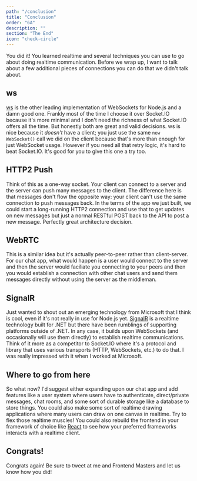 ```yaml
---
path: "/conclusion"
title: "Conclusion"
order: "6A"
description: ""
section: "The End"
icon: "check-circle"
---
```


You did it! You learned realtime and several techniques you can use to go about doing realtime communication. Before we wrap up, I want to talk about a few additional pieces of connections you can do that we didn't talk about.

## ws

[ws][ws] is the other leading implementation of WebSockets for Node.js and a damn good one. Frankly most of the time I choose it over Socket.IO because it's more minimal and I don't need the richness of what Socket.IO offers all the time. But honestly both are great and valid decisions. ws is nice because it _doesn't_ have a client; you just use the same `new WebSocket()` call we did on the client because that's more than enough for just WebSocket usage. However if you need all that retry logic, it's hard to beat Socket.IO. It's good for you to give this one a try too.

## HTTP2 Push

Think of this as a one-way socket. Your client can connect to a server and the server can push many messages to the client. The difference here is that messages don't flow the opposite way: your client can't use the same connection to push messages back. In the terms of the app we just built, we could start a long-running HTTP2 connection and use that to get updates on new messages but just a normal RESTful POST back to the API to post a new message. Perfectly great architecture decision.

## WebRTC

This is a similar idea but it's actually peer-to-peer rather than client-server. For our chat app, what would happen is a user would connect to the server and then the server would faciliate you connecting to your peers and then you would establish a connection with other chat users and send them messages directly without using the server as the middleman.

## SignalR

Just wanted to shout out an emerging technology from Microsoft that I think is cool, even if it's not really in use for Node.js yet. [SignalR][signalr] is a realtime technology built for .NET but there have been rumblings of supporting platforms outside of .NET. In any case, it builds upon WebSockets (and occasionally will use them directly) to establish realtime communications. Think of it more as a competitor to Socket.IO where it's a protocol and library that uses various transports (HTTP, WebSockets, etc.) to do that. I was really impressed with it when I worked at Microsoft.

## Where to go from here

So what now? I'd suggest either expanding upon our chat app and add features like a user system where users have to authenticate, direct/private messages, chat rooms, and some sort of durable storage like a database to store things. You could also make some sort of realtime drawing applications where many users can draw on one canvas in realtime. Try to flex those realtime muscles! You could also rebuild the frontend in your framework of choice like [React][react] to see how your preferred frameworks interacts with a realtime client.

## Congrats!

Congrats again! Be sure to tweet at me and Frontend Masters and let us know how you did!

[ws]: https://github.com/websockets/ws
[signalr]: https://docs.microsoft.com/en-us/aspnet/core/signalr/introduction?view=aspnetcore-5.0
[react]: https://frontendmasters.com/courses/complete-react-v6/

